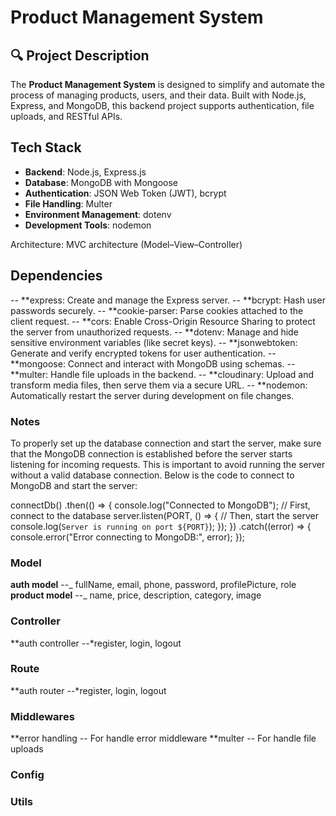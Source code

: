 # Product Management System

## 🔍 Project Description

The **Product Management System** is designed to simplify and automate the process of managing products, users, and their data. Built with Node.js, Express, and MongoDB, this backend project supports authentication, file uploads, and RESTful APIs.

## Tech Stack

- **Backend**: Node.js, Express.js
- **Database**: MongoDB with Mongoose
- **Authentication**: JSON Web Token (JWT), bcrypt
- **File Handling**: Multer
- **Environment Management**: dotenv
- **Development Tools**: nodemon

Architecture: MVC architecture (Model–View–Controller)

## Dependencies

-- **express: Create and manage the Express server.
-- **bcrypt: Hash user passwords securely.
-- **cookie-parser: Parse cookies attached to the client request.
-- **cors: Enable Cross-Origin Resource Sharing to protect the server from unauthorized requests.
-- **dotenv: Manage and hide sensitive environment variables (like secret keys).
-- **jsonwebtoken: Generate and verify encrypted tokens for user authentication.
-- **mongoose: Connect and interact with MongoDB using schemas.
-- **multer: Handle file uploads in the backend.
-- **cloudinary: Upload and transform media files, then serve them via a secure URL.
-- **nodemon: Automatically restart the server during development on file changes.

### Notes

To properly set up the database connection and start the server, make sure that the MongoDB connection is established before the server starts listening for incoming requests. This is important to avoid running the server without a valid database connection. Below is the code to connect to MongoDB and start the server:

connectDb()
.then(() => {
console.log("Connected to MongoDB"); // First, connect to the database
server.listen(PORT, () => {
// Then, start the server
console.log(`Server is running on port ${PORT}`);
});
})
.catch((error) => {
console.error("Error connecting to MongoDB:", error);
});

### Model

**auth model**
--_ fullName, email, phone, password, profilePicture, role
**product model**
--_ name, price, description, category, image

### Controller

**auth controller
--*register, login, logout

### Route

**auth router
--*register, login, logout

### Middlewares

**error handling
-- For handle error middleware
**multer
-- For handle file uploads

### Config

### Utils
